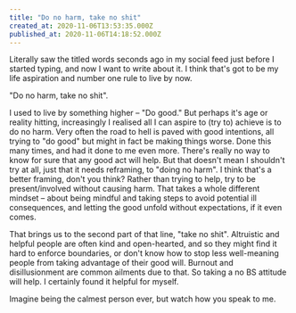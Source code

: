 ```yaml
---
title: "Do no harm, take no shit"
created_at: 2020-11-06T13:53:35.000Z
published_at: 2020-11-06T14:18:52.000Z
---
```

Literally saw the titled words seconds ago in my social feed just before I started typing, and now I want to write about it. I think that's got to be my life aspiration and number one rule to live by now.

"Do no harm, take no shit".

I used to live by something higher – "Do good." But perhaps it's age or reality hitting, increasingly I realised all I can aspire to (try to) achieve is to do no harm. Very often the road to hell is paved with good intentions, all trying to "do good" but might in fact be making things worse. Done this many times, and had it done to me even more. There's really no way to know for sure that any good act will help. But that doesn't mean I shouldn't try at all, just that it needs reframing, to "doing no harm". I think that's a better framing, don't you think? Rather than trying to help, try to be present/involved without causing harm. That takes a whole different mindset – about being mindful and taking steps to avoid potential ill consequences, and letting the good unfold without expectations, if it even comes. 

That brings us to the second part of that line, "take no shit". Altruistic and helpful people are often kind and open-hearted, and so they might find it hard to enforce boundaries, or don't know how to stop less well-meaning people from taking advantage of their good will. Burnout and disillusionment are common ailments due to that. So taking a no BS attitude will help. I certainly found it helpful for myself. 

Imagine being the calmest person ever, but watch how you speak to me.
